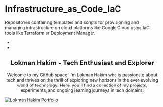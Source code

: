 # Infrastructure_as_Code_IaC
Repositories containing templates and scripts for provisioning and managing infrastructure on cloud platforms like Google Cloud using IaC tools like Terraform or Deployment Manager.

-
-


<h2 align="center">Lokman Hakim - Tech Enthusiast and Explorer</h2>
<p align="center">Welcome to my GitHub space! I'm Lokman Hakim who is passionate about tech and thrives on the thrill of exploring new horizons in the ever-evolving world of technology. Here, you'll find a collection of my projects, experiments, and ongoing learning journeys in tech domains.</p>

[![Lokman Hakim Portfolio](https://lokmantech.github.io/img/footer/Footer.png)](https://lokmantech.github.io)
